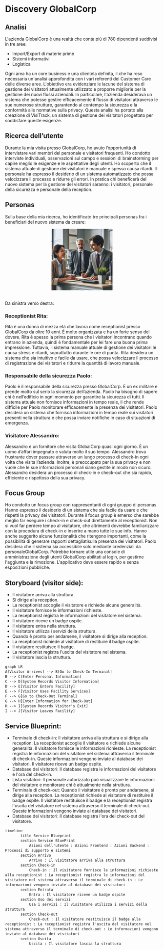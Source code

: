 # Discovery GlobalCorp

## Analisi

L'azienda GlobalCorp è una realtà che conta più di 780 dipendenti suddivisi in tre aree:

- Import/Export di materie prime
- Sistemi informativi
- Logistica

Ogni area ha un core business e una clientela definita, il che ha reso necessaria un'analisi approfondita con i vari referenti del Customer Care delle diverse aree. L'obiettivo era evidenziare le lacune del sistema di gestione dei visitatori attualmente utilizzato e proporre migliorie per la gestione dei nuovi flussi aziendali. In particolare, l'azienda desiderava un sistema che potesse gestire efficacemente il flusso di visitatori attraverso le sue numerose strutture, garantendo al contempo la sicurezza e la conformità alle normative sulla privacy. Questa analisi ha portato alla creazione di VisiTrack, un sistema di gestione dei visitatori progettato per soddisfare queste esigenze.

## Ricerca dell’utente

Durante la mia visita presso GlobalCorp, ho avuto l’opportunità di intervistare vari membri del personale e visitatori frequenti. Ho condotto interviste individuali, osservazioni sul campo e sessioni di brainstorming per capire meglio le esigenze e le aspettative degli utenti. Ho scoperto che il sistema attuale di gestione dei visitatori è manuale e spesso causa ritardi. Il personale ha espresso il desiderio di un sistema automatizzato che possa velocizzare il processo e ridurre gli errori. In pratica chi beneficerà del nuovo sistema per la gestione del visitatori saranno: i visitatori, personale della sicurezza e personale della reception.

## Personas

Sulla base della mia ricerca, ho identificato tre principali personas fra i beneficiari del nuovo sistema da creare:
<br />

<div align="center">
    <img src="img/personas.jpg" alt="foto personas" width="200">
  </a>
  <p align="center">
</div>
<br />
Da sinistra verso destra:

### Receptionist Rita:

Rita è una donna di mezza età che lavora come receptionist presso GlobalCorp da oltre 10 anni. È molto organizzata e ha un forte senso del dovere. Rita è spesso la prima persona che i visitatori incontrano quando entrano in azienda, quindi è fondamentale per lei fare una buona prima impressione. Tuttavia, il sistema manuale attuale di gestione dei visitatori le causa stress e ritardi, soprattutto durante le ore di punta. Rita desidera un sistema che sia intuitivo e facile da usare, che possa velocizzare il processo di registrazione dei visitatori e ridurre la quantità di lavoro manuale.

### Responsabile della sicurezza Paolo:

Paolo è il responsabile della sicurezza presso GlobalCorp. È un ex militare e prende molto sul serio la sicurezza dell’azienda. Paolo ha bisogno di sapere chi è nell’edificio in ogni momento per garantire la sicurezza di tutti. Il sistema attuale non fornisce informazioni in tempo reale, il che rende difficile per Paolo monitorare efficacemente la presenza dei visitatori. Paolo desidera un sistema che fornisca informazioni in tempo reale sui visitatori presenti nella struttura e che possa inviare notifiche in caso di situazioni di emergenza.

### Visitatore Alessandro:

Alessandro è un fornitore che visita GlobalCorp quasi ogni giorno. È un uomo d’affari impegnato e valuta molto il suo tempo. Alessandro trova frustrante dover passare attraverso un lungo processo di check-in ogni volta che visita l’azienda. Inoltre, è preoccupato per la sua privacy e non vuole che le sue informazioni personali siano gestite in modo non sicuro. Alessandro desidera un processo di check-in e check-out che sia rapido, efficiente e rispettoso della sua privacy.

## Focus Group

Ho condotto un focus group con rappresentanti di ogni gruppo di personas. Hanno espresso il desiderio di un sistema che sia facile da usare e che rispetti la privacy dei visitatori.
Durante il focus group è emerso che sarebbe meglio far eseguire i check-in e check-out direttamente al receptionist. Non si vuol far perdere tempo al visitatore, che altrimenti dovrebbe familiarizzare con la procedura di check-in e inserire a mano tutte le sue info.
Hanno anche suggerito alcune funzionalità che ritengono importanti, come la possibilità di generare rapporti dettagliatisulla presenza dei visitatori. Paolo desidera che il sistema sia accessibile solo mediante credenziali da personaleGlobalCorp.
Potrebbe tornare utile una console di amministrazione degli utenti GlobalCorp abilitati al login, per gestirne l'aggiunta e la rimozione.
L'applicativo deve essere rapido e senza esposizioni pubbliche.

## Storyboard (visitor side):

- Il visitatore arriva alla struttura.
- Si dirige alla reception.
- La receptionist accoglie il visitatore e richiede alcune generalità.
- Il visitatore fornisce le informazioni richieste.
- La receptionist registra le informazioni del visitatore nel sistema.
- Il visitatore riceve un badge ospite.
- Il visitatore entra nella struttura.
- Il visitatore utilizza i servizi della struttura.
- Quando è pronto per andarsene, il visitatore si dirige alla reception.
- La receptionist richiede al visitatore di restituire il badge ospite.
- Il visitatore restituisce il badge.
- La receptionist registra l'uscita del visitatore nel sistema.
- Il visitatore lascia la struttura.

```mermaid
graph LR
A[Visitor Arrives] --> B[Go to Check-In Terminal]
B --> C[Enter Personal Information]
C --> D[System Records Visitor Information]
D --> E[Visitor Enters Facility]
E --> F[Visitor Uses Facility Services]
F --> G[Go to Check-Out Terminal]
G --> H[Enter Information for Check-Out]
H --> I[System Records Visitor's Exit]
I --> J[Visitor Leaves Facility]

```

## Service Blueprint:

- Terminale di check-in: Il visitatore arriva alla struttura e si dirige alla reception. La receptionist accoglie il visitatore e richiede alcune generalità. Il visitatore fornisce le informazioni richieste. La receptionist registra le informazioni del visitatore nel sistema attraverso il terminale di check-in. Queste informazioni vengono inviate al database dei visitatori. Il visitatore riceve un badge ospite.
- Database dei visitatori: Il database registra le informazioni del visitatore e l'ora del check-in.
- Lista visitatori: Il personale autorizzato può visualizzare le informazioni del visitatore e monitorare chi è attualmente nella struttura.
- Terminale di check-out: Quando il visitatore è pronto per andarsene, si dirige alla reception. La receptionist richiede al visitatore di restituire il badge ospite. Il visitatore restituisce il badge e la receptionist registra l'uscita del visitatore nel sistema attraverso il terminale di check-out. Queste informazioni vengono inviate al database dei visitatori.
- Database dei visitatori: Il database registra l'ora del check-out del visitatore.

```mermaid
timeline
       title Service Blueprint
       section Service BluePrint
           Azioni dell'utente : Azioni Frontend : Azioni Backend : Processi di supporto e sistemi
       section Arrivo
           Arrivo : Il visitatore arriva alla struttura
       section Check-in
           Check-in : Il visitatore fornisce le informazioni richieste alla receptionist : La receptionist registra le informazioni del visitatore nel sistema attraverso il terminale di check-in : Le informazioni vengono inviate al database dei visitatori
       section Entrata
           Entra : Il visitatore riceve un badge ospite
       section Uso dei servizi
           Usa i servizi : Il visitatore utilizza i servizi della struttura
       section Check-out
           Check-out : Il visitatore restituisce il badge alla receptionist : La receptionist registra l'uscita del visitatore nel sistema attraverso il terminale di check-out : Le informazioni vengono inviate al database dei visitatori
       section Uscita
           Uscita : Il visitatore lascia la struttura

```
